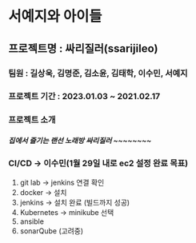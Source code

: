 # 서예지와 아이들

## 프로젝트명 : 싸리질러(ssarijileo)

### 팀원 : 길상욱, 김명준, 김소윤, 김태학, 이수민, 서예지

### 프로젝트 기간 : 2023.01.03 ~ 2021.02.17

### 프로젝트 소개

##### 집에서 즐기는 랜선 노래방 싸리질러 ~~~~~~~~

### CI/CD -> 이수민(1월 29일 내로 ec2 설정 완료 목표)

1. git lab -> jenkins 연결 확인
2. docker -> 설치
3. jenkins -> 설치 완료 (빌드까지 성공)
4. Kubernetes -> minikube 선택
5. ansible
6. sonarQube (고려중)





## 